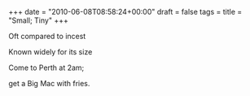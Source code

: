 +++
date = "2010-06-08T08:58:24+00:00"
draft = false
tags = 
title = "Small; Tiny"
+++
<p>Oft compared to incest</p>&#13;
<p>Known widely for its size</p>&#13;
<p>Come to Perth at 2am;</p>&#13;
<p>get a Big Mac with fries.</p> 